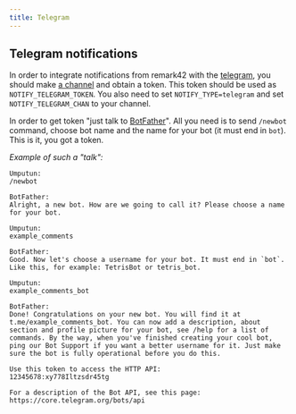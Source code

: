 ```yaml
---
title: Telegram
---
```


## Telegram notifications

In order to integrate notifications from remark42 with the [telegram](https://telegram.org), you should make [a channel](https://telegram.org/faq_channels) and obtain a token. This token should be used as `NOTIFY_TELEGRAM_TOKEN`. You also need to set `NOTIFY_TYPE=telegram` and set `NOTIFY_TELEGRAM_CHAN` to your channel.

In order to get token "just talk to [BotFather](https://core.telegram.org/bots#6-botfather)". All you need is to send `/newbot` command, choose bot name and the name for your bot (it must end in `bot`). This is it, you got a token.

_Example of such a "talk":_

```
Umputun:
/newbot

BotFather:
Alright, a new bot. How are we going to call it? Please choose a name for your bot.

Umputun:
example_comments

BotFather:
Good. Now let's choose a username for your bot. It must end in `bot`. Like this, for example: TetrisBot or tetris_bot.

Umputun:
example_comments_bot

BotFather:
Done! Congratulations on your new bot. You will find it at t.me/example_comments_bot. You can now add a description, about section and profile picture for your bot, see /help for a list of commands. By the way, when you've finished creating your cool bot, ping our Bot Support if you want a better username for it. Just make sure the bot is fully operational before you do this.

Use this token to access the HTTP API:
12345678:xy778Iltzsdr45tg

For a description of the Bot API, see this page: https://core.telegram.org/bots/api
```
